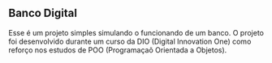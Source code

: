 ## Banco Digital

Esse é um projeto simples simulando o funcionando de um banco.
O projeto foi desenvolvido durante um curso da DIO (Digital Innovation One) como reforço nos estudos de POO (Programaçaõ Orientada a Objetos).